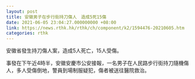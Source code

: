 ```yaml
---
layout: post
title: 安徽男子在步行街持刀傷人　造成5死15傷
date: 2021-06-05 23:04:27.000000000 +08:00
link: https://news.rthk.hk/rthk/ch/component/k2/1594476-20210605.htm
categories: rthk
---
```


安徽省發生持刀傷人案，造成5人死亡，15人受傷。

事發在下午近4時半，安徽安慶市公安接報，一名男子在人民路步行街持刀隨機傷人，多人受傷倒地，警員到場制服疑犯，傷者被送往醫院救治。
